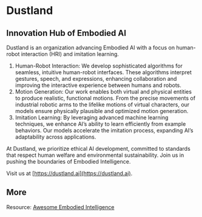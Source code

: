 # Dustland

## Innovation Hub of Embodied AI

Dustland is an organization advancing Embodied AI with a focus on human-robot interaction (HRI) and imitation learning.

1.	Human-Robot Interaction: We develop sophisticated algorithms for seamless, intuitive human-robot interfaces. These algorithms interpret gestures, speech, and expressions, enhancing collaboration and improving the interactive experience between humans and robots.
2.	Motion Generation: Our work enables both virtual and physical entities to produce realistic, functional motions. From the precise movements of industrial robotic arms to the lifelike motions of virtual characters, our models ensure physically plausible and optimized motion generation.
3.	Imitation Learning: By leveraging advanced machine learning techniques, we enhance AI’s ability to learn efficiently from example behaviors. Our models accelerate the imitation process, expanding AI’s adaptability across applications.

At Dustland, we prioritize ethical AI development, committed to standards that respect human welfare and environmental sustainability. Join us in pushing the boundaries of Embodied Intelligence.

Visit us at [https://dustland.ai](https://dustland.ai).

## More

Resource: [Awesome Embodied Intelligence](https://github.com/dustland/awesome-embodied-intelligence)
